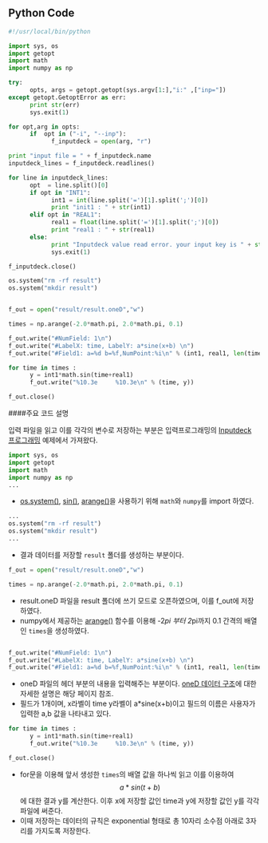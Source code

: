## Python Code

```python
#!/usr/local/bin/python

import sys, os
import getopt
import math
import numpy as np

try:
      opts, args = getopt.getopt(sys.argv[1:],"i:" ,["inp="])
except getopt.GetoptError as err:
      print str(err)
      sys.exit(1)

for opt,arg in opts:
      if  opt in ("-i", "--inp"):
            f_inputdeck = open(arg, "r")

print "input file = " + f_inputdeck.name
inputdeck_lines = f_inputdeck.readlines()

for line in inputdeck_lines:
      opt  = line.split()[0]
      if opt in "INT1":
            int1 = int(line.split('=')[1].split(';')[0])
            print "init1 : " + str(int1)
      elif opt in "REAL1":
            real1 = float(line.split('=')[1].split(';')[0])
            print "real1 : " + str(real1)
      else:
            print "Inputdeck value read error. your input key is " + str(opt)
            sys.exit(1)

f_inputdeck.close()

os.system("rm -rf result")
os.system("mkdir result")


f_out = open("result/result.oneD","w")

times = np.arange(-2.0*math.pi, 2.0*math.pi, 0.1)

f_out.write("#NumField: 1\n")
f_out.write("#LabelX: time, LabelY: a*sine(x+b) \n")
f_out.write("#Field1: a=%d b=%f,NumPoint:%i\n" % (int1, real1, len(times)))

for time in times :
      y = int1*math.sin(time+real1)
      f_out.write("%10.3e     %10.3e\n" % (time, y))

f_out.close()

```


####주요 코드 설명

입력 파일을 읽고 이를 각각의 변수로 저장하는 부분은 입력프로그래밍의 [Inputdeck 프로그래밍](../input/python_example3.md) 예제에서 가져왔다.

```Python
import sys, os
import getopt
import math
import numpy as np
...
```
- [os.system()](https://wikidocs.net/33), [sin()](https://docs.python.org/2/library/math.html), [arange()](http://docs.scipy.org/doc/numpy/reference/generated/numpy.arange.html)을 사용하기 위해 ```math```와 ```numpy```를 import 하였다.

```Python
...
os.system("rm -rf result")
os.system("mkdir result")
...

```
- 결과 데이터를 저장할 ```result```  폴더를 생성하는 부분이다.


```python
f_out = open("result/result.oneD","w")

times = np.arange(-2.0*math.pi, 2.0*math.pi, 0.1)
```
- result.oneD 파일을 result 폴더에 쓰기 모드로 오픈하였으며, 이를 f_out에 저장하였다.
- numpy에서 제공하는 [arange()](http://docs.scipy.org/doc/numpy/reference/generated/numpy.arange.html) 함수를 이용해 -2*pi 부터 2*pi까지 0.1 간격의 배열인 ```times```을 생성하였다.

```python

f_out.write("#NumField: 1\n")
f_out.write("#LabelX: time, LabelY: a*sine(x+b) \n")
f_out.write("#Field1: a=%d b=%f,NumPoint:%i\n" % (int1, real1, len(times)))

```
- oneD 파일의 헤더 부분의 내용을 입력해주는 부분이다. [oneD 데이터 구조](output/oneDplot.md)에 대한 자세한 설명은 해당 페이지 참조.
- 필드가 1개이며, x라벨이 time y라벨이 a*sine(x+b)이고 필드의 이름은 사용자가 입력한 a,b 값을 나타내고 있다.

```python
for time in times :
      y = int1*math.sin(time+real1)
      f_out.write("%10.3e     %10.3e\n" % (time, y))

f_out.close()
```
- for문을 이용해 앞서 생성한 ```times```의 배열 값을 하나씩 읽고 이를 이용하여 $$a*sin(t+b)$$ 에 대한 결과 y를 계산한다. 이후 x에 저장할 값인 time과 y에 저장할 값인 y를 각각 파일에 써준다.
- 이때 저장하는 데이터의 규칙은 exponential 형태로 총 10자리 소수점 아래로 3자리를 가지도록 저장한다. 
  

